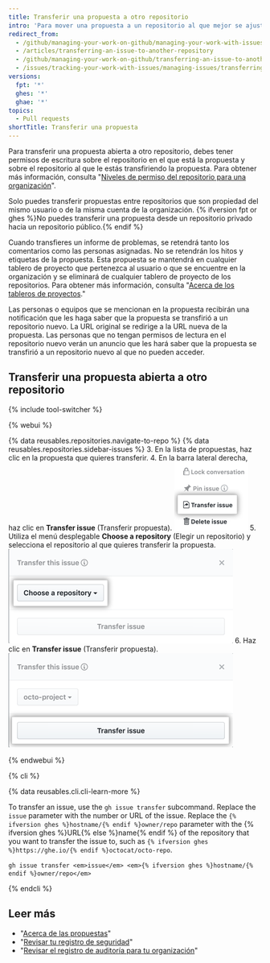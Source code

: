 ```yaml
---
title: Transferir una propuesta a otro repositorio
intro: 'Para mover una propuesta a un repositorio al que mejor se ajuste, puedes transferir propuestas abiertas a otros repositorios.'
redirect_from:
  - /github/managing-your-work-on-github/managing-your-work-with-issues-and-pull-requests/transferring-an-issue-to-another-repository
  - /articles/transferring-an-issue-to-another-repository
  - /github/managing-your-work-on-github/transferring-an-issue-to-another-repository
  - /issues/tracking-your-work-with-issues/managing-issues/transferring-an-issue-to-another-repository
versions:
  fpt: '*'
  ghes: '*'
  ghae: '*'
topics:
  - Pull requests
shortTitle: Transferir una propuesta
---
```


Para transferir una propuesta abierta a otro repositorio, debes tener permisos de escritura sobre el repositorio en el que está la propuesta y sobre el repositorio al que le estás transfiriendo la propuesta. Para obtener más información, consulta "[Niveles de permiso del repositorio para una organización](/articles/permission-levels-for-an-organization)".

Solo puedes transferir propuestas entre repositorios que son propiedad del mismo usuario o de la misma cuenta de la organización. {% ifversion fpt or ghes %}No puedes transferir una propuesta desde un repositorio privado hacia un repositorio público.{% endif %}

Cuando transfieres un informe de problemas, se retendrá tanto los comentarios como las personas asignadas. No se retendrán los hitos y etiquetas de la propuesta. Esta propuesta se mantendrá en cualquier tablero de proyecto que pertenezca al usuario o que se encuentre en la organización y se eliminará de cualquier tablero de proyecto de los repositorios. Para obtener más información, consulta "[Acerca de los tableros de proyectos](/articles/about-project-boards)."

Las personas o equipos que se mencionan en la propuesta recibirán una notificación que les haga saber que la propuesta se transfirió a un repositorio nuevo. La URL original se redirige a la URL nueva de la propuesta. Las personas que no tengan permisos de lectura en el repositorio nuevo verán un anuncio que les hará saber que la propuesta se transfirió a un repositorio nuevo al que no pueden acceder.

## Transferir una propuesta abierta a otro repositorio

{% include tool-switcher %}

{% webui %}

{% data reusables.repositories.navigate-to-repo %}
{% data reusables.repositories.sidebar-issues %}
3. En la lista de propuestas, haz clic en la propuesta que quieres transferir.
4. En la barra lateral derecha, haz clic en **Transfer issue** (Transferir propuesta). ![Botón para transferir propuesta](/assets/images/help/repository/transfer-issue.png)
5. Utiliza el menú desplegable **Choose a repository** (Elegir un repositorio) y selecciona el repositorio al que quieres transferir la propuesta. ![Elige una selección de repositorio](/assets/images/help/repository/choose-a-repository.png)
6. Haz clic en **Transfer issue** (Transferir propuesta). ![Botón Transfer issue (Transferir propuesta)](/assets/images/help/repository/transfer-issue-button.png)

{% endwebui %}

{% cli %}

{% data reusables.cli.cli-learn-more %}

To transfer an issue, use the `gh issue transfer` subcommand. Replace the `issue` parameter with the number or URL of the issue. Replace the `{% ifversion ghes %}hostname/{% endif %}owner/repo` parameter with the {% ifversion ghes %}URL{% else %}name{% endif %} of the repository that you want to transfer the issue to, such as `{% ifversion ghes %}https://ghe.io/{% endif %}octocat/octo-repo`.

```shell
gh issue transfer <em>issue</em> <em>{% ifversion ghes %}hostname/{% endif %}owner/repo</em>
```

{% endcli %}

## Leer más

- "[Acerca de las propuestas](/articles/about-issues)"
- "[Revisar tu registro de seguridad](/articles/reviewing-your-security-log)"
- "[Revisar el registro de auditoría para tu organización](/articles/reviewing-the-audit-log-for-your-organization)"
